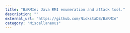 ```yaml
---
title: "BaRMIe: Java RMI enumeration and attack tool."
description: ""
external_url: "https://github.com/NickstaDB/BaRMIe"
category: "Miscellaneous"
---
```

